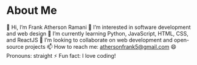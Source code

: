 # About Me #
👋 Hi, I’m Frank Atherson Ramani
👀 I’m interested in software development and web design
🌱 I’m currently learning Python, JavaScript, HTML, CSS, and ReactJS
💞️ I’m looking to collaborate on web development and open-source projects
📫 How to reach me: athersonfrank5@gmail.com
😄 Pronouns: straight
⚡ Fun fact: I love coding!
